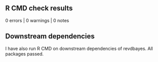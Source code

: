 ## R CMD check results

0 errors | 0 warnings | 0 notes

## Downstream dependencies

I have also run R CMD on downstream dependencies of revdbayes.
All packages passed.
